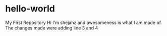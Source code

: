 # hello-world
My First Repository
Hi I'm shejahz and awesomeness is what I am made of. 
The changes made were adding line 3 and 4 
